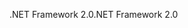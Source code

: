 <span data-ttu-id="29a75-101">.NET Framework 2.0</span><span class="sxs-lookup"><span data-stu-id="29a75-101">.NET Framework 2.0</span></span>